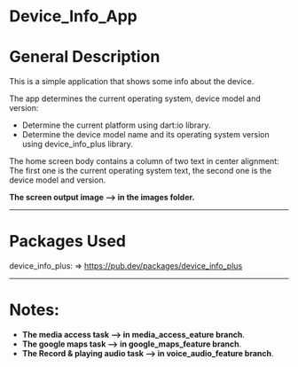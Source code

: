 # Device_Info_App

# General Description

This is a simple application that shows some info about the device.

The app determines the current operating system, device model and version:

- Determine the current platform using dart:io library.
- Determine the device model name and its operating system version using device_info_plus library.

The home screen body contains a column of two text in center alignment:                                                 
The first one is the current operating system text, the second one is the device model and version.

**The screen output image --> in the images folder.**

----------------------

# Packages Used

device_info_plus: => https://pub.dev/packages/device_info_plus

----------------------------------------
# Notes:                     
-  **The media access task --> in media_access_eature branch**.                          
-  **The google maps task --> in google_maps_feature branch**.
-  **The Record & playing audio task --> in voice_audio_feature branch**.

